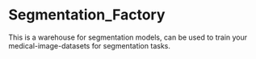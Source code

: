 # Segmentation_Factory
This is a warehouse for segmentation models, can be used to train your medical-image-datasets for segmentation tasks.
